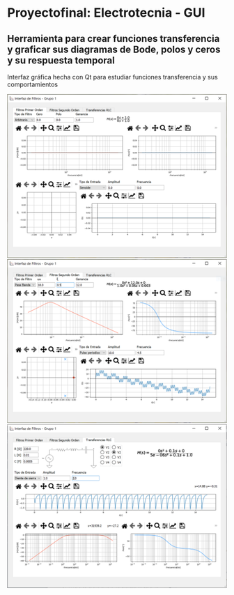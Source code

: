 # Proyectofinal: Electrotecnia - GUI
## Herramienta para crear funciones transferencia y graficar sus diagramas de Bode, polos y ceros y su respuesta temporal

Interfaz gráfica hecha con Qt para estudiar funciones transferencia y sus comportamientos

![Screenshot](/GUI-images/tab1.PNG)
![Screenshot](/GUI-images/tab2graph.PNG)
![Screenshot](/GUI-images/tab3graph.PNG)
